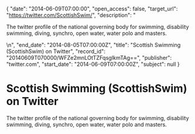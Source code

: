 {
  "date": "2014-06-09T07:00:00", 
  "open_access": false, 
  "target_url": "https://twitter.com/ScottishSwim/", 
  "description": "<p>The twitter profile of the national governing body for swimming, disability swimming, diving, synchro, open water, water polo and masters.</p>\n", 
  "end_date": "2014-08-05T07:00:00Z", 
  "title": "Scottish Swimming (ScottishSwim) on Twitter", 
  "record_id": "20140609T070000/WFZe2mnLOtTZFqsglkmTAg==", 
  "publisher": "twitter.com", 
  "start_date": "2014-06-09T07:00:00Z", 
  "subject": null
}

# Scottish Swimming (ScottishSwim) on Twitter

<p>The twitter profile of the national governing body for swimming, disability swimming, diving, synchro, open water, water polo and masters.</p>
